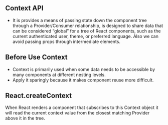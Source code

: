 ## Context API
- It is provides a means of passing state down the component tree through a Provider/Consumer relationship, is designed to share data that can be considered “global” for a tree of React components, such as the current authenticated user, theme, or preferred language. Also we can avoid passing props through intermediate elements.

## Before Use Context
- Context is primarily used when some data needs to be accessible by many components at different nesting levels.
- Apply it sparingly because it makes component reuse more difficult.

## React.createContext
When React renders a component that subscribes to this Context object it will read the current context value from the closest matching Provider above it in the tree.

